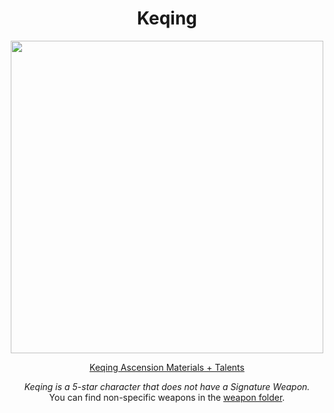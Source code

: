 <body>
  <div align="center">
    <h1> Keqing </h1>
<img src="https://i0.wp.com/traveler.gg/wp-content/uploads/Keqing-Banner.png?resize=768%2C697&ssl=1" width=500>
<p></p>
<a href="https://github.com/lihgrandini/characterstp/blob/main/Characters/Keqing/Keqing.rar">Keqing Ascension Materials + Talents</a><br>
<p></p>
<i>Keqing is a 5-star character that does not have a Signature Weapon.</i><br>
You can find non-specific weapons in the <a href="https://github.com/lihgrandini/characterstp/tree/main/Weapons">weapon folder</a>.
  </div>
</body>

